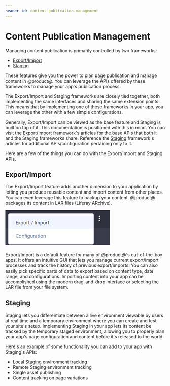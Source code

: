 ```yaml
---
header-id: content-publication-management
---
```


# Content Publication Management

Managing content publication is primarily controlled by two frameworks:

<!-- - Change Lists -->
- [Export/Import](#export-import)
- [Staging](#staging)

These features give you the power to plan page publication and manage content
in @product@. You can leverage the APIs offered by these frameworks to manage
your app's publication process.

The Export/Import and Staging frameworks are closely tied together, both
implementing the same interfaces and sharing the same extension points. This
means that by implementing one of these frameworks in your app, you can leverage
the other with a few simple configurations.

Generally, Export/Import can be viewed as the base feature and Staging is built
on top of it. This documentation is positioned with this in mind. You can
visit the
[Export/Import](/developer/frameworks/-/knowledge_base/7-2/export-import)
framework's articles for the base APIs that both it and the Staging frameworks
share. Reference the
[Staging](/developer/frameworks/-/knowledge_base/7-2/staging) framework's
articles for additional APIs/configuration pertaining only to it.

Here are a few of the things you can do with the Export/Import and Staging APIs. 

## Export/Import

The Export/Import feature adds another dimension to your application by letting
you produce reusable content and import content from other places. You can even
leverage this feature to backup your content. @product@ packages its content in
LAR files (Liferay ARchive).

![Figure 1: Leveraging the Export/Import feature in your app is useful for sharing content.](../../images/export-import-preview.png)

Export/Import is a default feature for many of @product@'s out-of-the-box apps.
It offers an intuitive GUI that lets you manage current export/import processes
and track the history of previous export/imports. You can also easily pick
specific parts of data to export based on content type, date range, and
configurations. Importing content into your app can be accomplished using the
modern drag-and-drop interface or selecting the LAR file from your file system.

## Staging

Staging lets you differentiate between a live environment viewable by users at
real time and a temporary environment where you can create and test your site's
setup. Implementing Staging in your app lets its content be tracked by the
temporary staged environment, allowing you to properly plan your app's page
configuration and content before it's released to the world.

Here's an example of some functionality you can add to your app with Staging's
APIs:

- Local Staging environment tracking
- Remote Staging environment tracking
- Single asset publishing
- Content tracking on page variations
